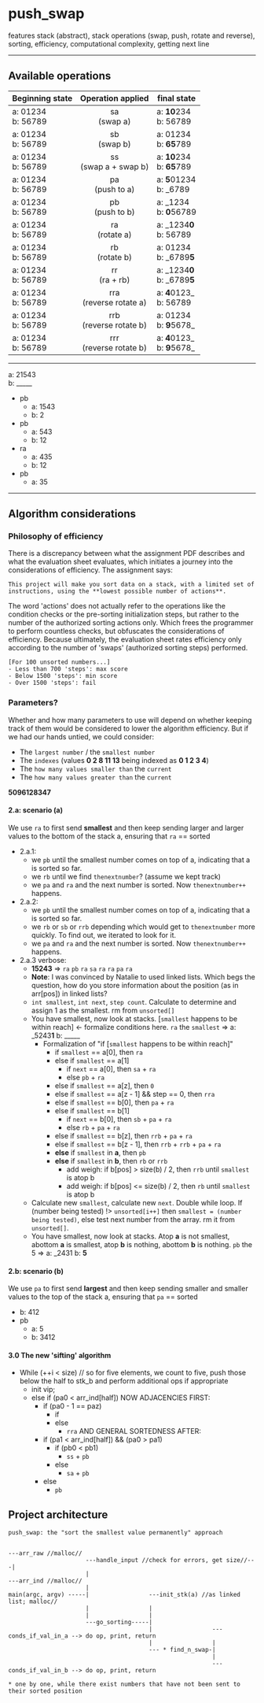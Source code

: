 # push_swap
features stack (abstract), stack operations (swap, push, rotate and reverse), sorting, efficiency, computational complexity, getting next line

________________________________________________
## Available operations

Beginning state | Operation applied | final state
----- | :------: | ------
a: 01234 <br> b: 56789 | sa <br> (swap a) | a: **10**234 <br> b: 56789
a: 01234 <br> b: 56789 | sb <br> (swap b) | a: 01234 <br> b: **65**789
a: 01234 <br> b: 56789 | ss <br> (swap a + swap b) | a: **10**234 <br> b: **65**789
a: 01234 <br> b: 56789 | pa <br> (push to a) | a: **5**01234 <br> b: _6789
a: 01234 <br> b: 56789 | pb <br> (push to b) | a: _1234 <br> b: **0**56789
a: 01234 <br> b: 56789 | ra <br> (rotate a) | a: _1234**0** <br> b: 56789
a: 01234 <br> b: 56789 | rb <br> (rotate b) | a: 01234 <br> b: _6789**5**
a: 01234 <br> b: 56789 | rr <br> (ra + rb) | a: _1234**0** <br> b: _6789**5**
a: 01234 <br> b: 56789 | rra <br> (reverse rotate a) | a: **4**0123_ <br> b: 56789
a: 01234 <br> b: 56789 | rrb <br> (reverse rotate b) | a: 01234 <br> b: **9**5678_
a: 01234 <br> b: 56789 | rrr <br> (reverse rotate b) | a: **4**0123_ <br> b: **9**5678_

________________________________________________
a: 21543\
b: _____

- pb
  - a: 1543
  - b: 2
- pb
  - a: 543
  - b: 12
- ra
  - a: 435
  - b: 12
- pb
  - a: 35
 
________________________________________________

## Algorithm considerations
### Philosophy of efficiency
There is a discrepancy between what the assignment PDF describes and what the evaluation sheet evaluates, which initiates a journey into the considerations of efficiency.
The assignment says:
```
This project will make you sort data on a stack, with a limited set of instructions, using the **lowest possible number of actions**.
```
The word 'actions' does not actually refer to the operations like the condition checks or the pre-sorting initialization steps, but rather to the number of the authorized sorting actions only. Which frees the programmer to perform countless checks, but obfuscates the considerations of efficiency. Because ultimately, the evaluation sheet rates efficiency only according to the number of 'swaps' (authorized sorting steps) performed.
```
[For 100 unsorted numbers...]
- Less than 700 'steps': max score
- Below 1500 'steps': min score
- Over 1500 'steps': fail

```
### Parameters?
Whether and how many parameters to use will depend on whether keeping track of them would be considered to lower the algorithm efficiency. But if we had our hands untied, we could consider:
* The `largest number` / the `smallest number`
* The `indexes` (values **0 2 8 11 13** being indexed as **0 1 2 3 4**)
* The `how many values smaller than` the `current` 
* The `how many values greater than` the `current` 

**5096128347**

#### 2.a: scenario (a)
We use `ra` to first send **smallest** and then keep sending larger and larger values to the bottom of the stack a, ensuring that `ra` == sorted
* 2.a.1:
  * we `pb` until the smallest number comes on top of a, indicating that a is sorted so far.
  * we `rb` until we find `thenextnumber`? (assume we kept track)
  * we `pa` and `ra` and the next number is sorted. Now `thenextnumber++` happens.
* 2.a.2:
  * we `pb` until the smallest number comes on top of a, indicating that a is sorted so far.
  * we `rb` or `sb` or `rrb` depending which would get to `thenextnumber` more quickly. To find out, we iterated to look for it.
  * we `pa` and `ra` and the next number is sorted. Now `thenextnumber++` happens.
* 2.a.3 verbose:
  * **15243** => `ra` `pb` `ra` `sa` `ra` `ra` `pa` `ra`
  * **Note**: I was convinced by Natalie to used linked lists. Which begs the question, how do you store information about the position (as in arr[pos]) in linked lists?
  * `int smallest`, `int next`, `step count`. Calculate to determine and assign 1 as the smallest. rm from `unsorted[]`
  * You have smallest, now look at stacks. [`smallest` happens to be within reach] <- formalize conditions here. `ra` the `smallest` => a: _5243**1** b: _____
    * Formalization of "if [`smallest` happens to be within reach]"
      * if `smallest` == a[0], then `ra`
      * else if `smallest` == a[1]
        * if `next` == a[0], then `sa` + `ra`
        * else `pb` + `ra`
      * else if `smallest` == a[z], then `0`
      * else if `smallest` == a[z - 1] && step == 0, then `rra`
      * else if `smallest` == b[0], then `pa` + `ra`
      * else if `smallest` == b[1]
        * if `next` == b[0], then `sb` + `pa` + `ra`
        * else `rb` + `pa` + `ra`
      * else if `smallest` == b[z], then `rrb` + `pa` + `ra`
      * else if `smallest` == b[z - 1], then `rrb` + `rrb` + `pa` + `ra`
      * **else** if `smallest` in **a**, then `pb`
      * **else** if `smallest` in **b**, then `rb` or `rrb`
        * add weigh: if b[pos] > size(b) / 2, then `rrb` until `smallest` is atop b
        * add weigh: if b[pos] <= size(b) / 2, then `rb` until `smallest` is atop b
  * Calculate new `smallest`, calculate new `next`. Double while loop. If (number being tested) !> `unsorted[i++]` then `smallest = (number being tested)`, else test next number from the array. rm it from `unsorted[]`.
  * You have smallest, now look at stacks. Atop **a** is not smallest, abottom **a** is smallest, atop **b** is nothing, abottom **b** is nothing. `pb` the 5 => a: _2431 b: **5**
#### 2.b: scenario (b)
We use `pa` to first send **largest** and then keep sending smaller and smaller values to the top of the stack a, ensuring that `pa` == sorted
  - b: 412
- pb
  - a: 5
  - b: 3412
 
#### 3.0 The new 'sifting' algorithm
* While (++i < size) // so for five elements, we count to five, push those below the half to stk_b and perform additional ops if appropriate
  * init vip;
  * else if (pa0 < arr_ind[half])
    NOW ADJACENCIES FIRST:
    * if (pa0 - 1 == paz)
      * if
      * else
        * `rra`
    AND GENERAL SORTEDNESS AFTER:
    * if (pa1 < arr_ind[half]) && (pa0 > pa1)
      * if (pb0 < pb1)
        * `ss` + `pb`
      * else
        * `sa` + `pb`
    * else
      * `pb`

## Project architecture

```
push_swap: the "sort the smallest value permanently" approach

                                                                       ---arr_raw //malloc//
                      ---handle_input //check for errors, get size//---|
                      |                                                ---arr_ind //malloc//
                      |
main(argc, argv) -----|                 ---init_stk(a) //as linked list; malloc//
                      |                 |
                      |                 |
                      ---go_sorting-----|
                                        |                 ---conds_if_val_in_a --> do op, print, return
                                        |                 |
                                        --- * find_n_swap-|
                                                          |
                                                          ---conds_if_val_in_b --> do op, print, return

* one by one, while there exist numbers that have not been sent to their sorted position
```  
